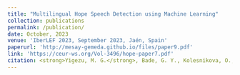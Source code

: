 ```yaml
---
title: "Multilingual Hope Speech Detection using Machine Learning"
collection: publications
permalink: /publication/
date: October, 2023
venue: 'IberLEF 2023, September 2023, Jaén, Spain'
paperurl: 'http://mesay-gemeda.github.io/files/paper9.pdf'
link: 'https://ceur-ws.org/Vol-3496/hope-paper7.pdf'
citation: <strong>Yigezu, M. G.</strong>, Bade, G. Y., Kolesnikova, O., Sidorov, G., & Gelbukh, A. (2023). Multilingual Hope Speech Detection using Machine Learning.
---
```

